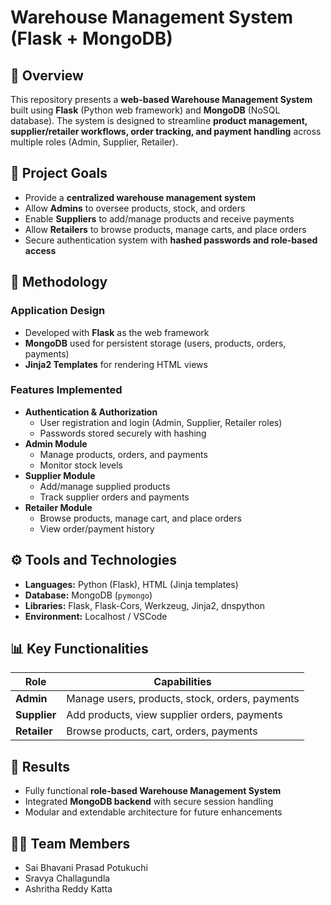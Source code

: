 
# Warehouse Management System (Flask + MongoDB)

## 📌 Overview
This repository presents a **web-based Warehouse Management System** built using **Flask** (Python web framework) and **MongoDB** (NoSQL database). The system is designed to streamline **product management, supplier/retailer workflows, order tracking, and payment handling** across multiple roles (Admin, Supplier, Retailer).

## 🎯 Project Goals
- Provide a **centralized warehouse management system**
- Allow **Admins** to oversee products, stock, and orders  
- Enable **Suppliers** to add/manage products and receive payments  
- Allow **Retailers** to browse products, manage carts, and place orders  
- Secure authentication system with **hashed passwords and role-based access**

## 🧠 Methodology
### Application Design
- Developed with **Flask** as the web framework  
- **MongoDB** used for persistent storage (users, products, orders, payments)  
- **Jinja2 Templates** for rendering HTML views  

### Features Implemented
- **Authentication & Authorization**
  - User registration and login (Admin, Supplier, Retailer roles)
  - Passwords stored securely with hashing
- **Admin Module**
  - Manage products, orders, and payments
  - Monitor stock levels
- **Supplier Module**
  - Add/manage supplied products
  - Track supplier orders and payments
- **Retailer Module**
  - Browse products, manage cart, and place orders
  - View order/payment history

## ⚙️ Tools and Technologies
- **Languages:** Python (Flask), HTML (Jinja templates)  
- **Database:** MongoDB (`pymongo`)  
- **Libraries:** Flask, Flask-Cors, Werkzeug, Jinja2, dnspython  
- **Environment:** Localhost / VSCode  

## 📊 Key Functionalities
| Role       | Capabilities                                  |
|------------|-----------------------------------------------|
| **Admin**  | Manage users, products, stock, orders, payments |
| **Supplier** | Add products, view supplier orders, payments   |
| **Retailer** | Browse products, cart, orders, payments        |

## 🧪 Results
- Fully functional **role-based Warehouse Management System**  
- Integrated **MongoDB backend** with secure session handling  
- Modular and extendable architecture for future enhancements  

## 👨‍💻 Team Members
- Sai Bhavani Prasad Potukuchi
- Sravya Challagundla
- Ashritha Reddy Katta
